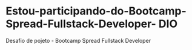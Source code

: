 # Estou-participando-do-Bootcamp-Spread-Fullstack-Developer-  DIO
Desafio de pojeto - Bootcamp Spread Fullstack Developer

